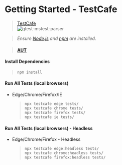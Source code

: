 # **Getting Started - TestCafe**
>[TestCafe](https://testcafe.io/)<br />
>![qtest-mstest-parser](https://github.com/abhinavminhas/qtest-mstest-parser/actions/workflows/main.yml/badge.svg)

>*Ensure [Node.js](https://nodejs.org/en/) and [npm](https://www.npmjs.com/) are installed.*

>#### **[AUT](http://devexpress.github.io/testcafe/example)**

#### Install Dependencies
>```
>npm install
>````

#### Run All Tests (local browsers)
- Edge/Chrome/Firefox/IE
    >````
    >npx testcafe edge tests/
    >npx testcafe chrome tests/
    >npx testcafe firefox tests/
    >npx testcafe ie tests/
    >````

#### Run All Tests (local browsers) - Headless
- Edge/Chrome/Firefox - Headless
    >````
    >npx testcafe edge:headless tests/
    >npx testcafe chrome:headless tests/
    >npx testcafe firefox:headless tests/
    >````
